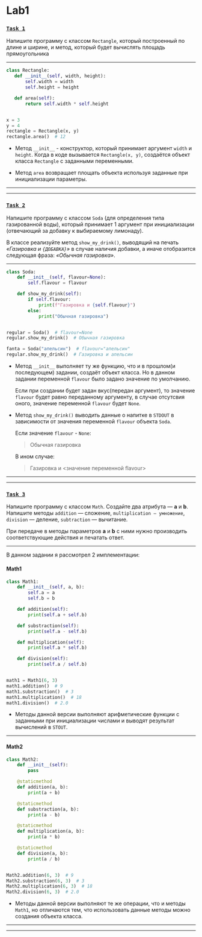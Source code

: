 # Lab1
 ### [`Task 1`](https://github.com/SherstennikovDaniil/prog_assignments/blob/main/udz1/udz1_1.py)
Напишите программу с классом `Rectangle`, который построенный по длине и
 ширине, и метод, который будет вычислять площадь прямоугольника
 
 ---
 ```python
 class Rectangle:
    def __init__(self, width, height):
        self.width = width
        self.height = height

    def area(self):
        return self.width * self.height


x = 3
y = 4
rectangle = Rectangle(x, y)
rectangle.area()  # 12
```
* Метод `__init__` - конструктор, который принимает аргумент `width` и `height`. Когда в коде вызывается 
```Rectangle(x, y)```, создаётся объект класса `Rectangle` с заданными переменными.

* Метод `area` возвращает площать объекта используя заданные при инициализации параметры.
---
---
### [`Task 2`](https://github.com/SherstennikovDaniil/prog_assignments/blob/main/udz1/udz1_2.py)

Напишите программу с классом `Soda` (для определения типа газированной
воды), который принимает 1 аргумент при инициализации (отвечающий за добавку
к выбираемому лимонаду). 

В классе реализуйте метод `show_my_drink()`, выводящий
на печать *«Газировка и `{ДОБАВКА}`»* в случае наличия добавки, а иначе отобразится
следующая фраза: *«Обычная газировка»*.
***
```python
class Soda:
    def __init__(self, flavour=None):
        self.flavour = flavour

    def show_my_drink(self):
        if self.flavour:
            print(f"Газировка и {self.flavour}")
        else:
            print("Обычная газировка")


regular = Soda()  # flavour=None
regular.show_my_drink()  # Обычная газировка

fanta = Soda("апельсин")  # flavour="апельсин"
regular.show_my_drink()  # Газировка и апельсин
```
* Метод `__init__` выполняет ту же функцию, что и в прошлом(и последующем) задании, создаёт объект класса. Но в данном задании переменной `flavour` было задано значение по умолчанию. 
  
  Если при создании будет задан вкус(передан аргумент), то значение `flavour` будет равно переданному аргументу, в случае отсутсвия оного, значение переменной `flavour` будет `None`.
* Метод `show_my_drink()` выводить данные о напитке в `STDOUT` в зависимости от значения переменной `flavour` объекта `Soda`.
  
  Если значение `flavour` - `None`:
  > Обычная газировка
  
  В ином случае:
  > Газировка и <значение переменной flavour>
  
  
---
---
 ### [`Task 3`](https://github.com/SherstennikovDaniil/prog_assignments/blob/main/udz1/udz1_3.py)
 
 Напишите программу с классом `Math`. Создайте два атрибута — **a** и **b**.
Напишите методы `addition` — сложение, `multiplication — умножение`, `division` — деление, `subtraction` — вычитание. 

При передаче в методы параметров **a** и **b** с ними
нужно производить соответствующие действия и печатать ответ.
***
В данном задании я рассмотрел 2 имплементации:
#### Math1
```python
class Math1:
    def __init__(self, a, b):
        self.a = a
        self.b = b

    def addition(self):
        print(self.a + self.b)

    def substraction(self):
        print(self.a - self.b)

    def multiplication(self):
        print(self.a * self.b)

    def division(self):
        print(self.a / self.b)


math1 = Math1(6, 3)
math1.addition()  # 9
math1.substraction()  # 3
math1.multiplication()  # 18
math1.division()  # 2.0
```
* Методы данной версии выполняют арифметические функции с заданными при инициализации числами и выводят результат вычислений в `STOUT`.
---
#### Math2
```python
class Math2:
    def __init__(self):
        pass

    @staticmethod
    def addition(a, b):
        print(a + b)

    @staticmethod
    def substraction(a, b):
        print(a - b)

    @staticmethod
    def multiplication(a, b):
        print(a * b)

    @staticmethod
    def division(a, b):
        print(a / b)


Math2.addition(6, 3)  # 9
Math2.substraction(6, 3)  # 3
Math2.multiplication(6, 3)  # 18
Math2.division(6, 3)  # 2.0
```
* Методы данной версии выполняют те же операции, что и методы `Math1`, но отличаются тем, что использовать данные методы можно создания объекта класса.

---
---